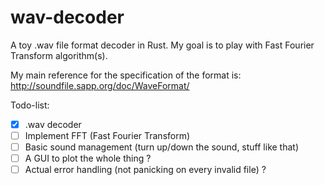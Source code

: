 # wav-decoder
A toy .wav file format decoder in Rust.
My goal is to play with Fast Fourier Transform algorithm(s).

My main reference for the specification of the format is:
http://soundfile.sapp.org/doc/WaveFormat/

Todo-list:
- [x] .wav decoder
- [ ] Implement FFT (Fast Fourier Transform) 
- [ ] Basic sound management (turn up/down the sound, stuff like that)
- [ ] A GUI to plot the whole thing ?
- [ ] Actual error handling (not panicking on every invalid file) ?